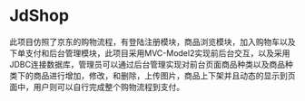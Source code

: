 # JdShop
此项目仿照了京东的购物流程，有登陆注册模块，商品浏览模块，加入购物车以及下单支付和后台管理模块，此项目采用MVC-Model2实现前后台交互，以及采用JDBC连接数据库，管理员可以通过后台管理实现对前台页面商品种类以及商品种类下的商品进行增加，修改，和删除，上传图片，商品上下架并且动态的显示到页面中，用户则可以自行完成整个购物流程到支付。
